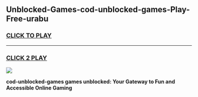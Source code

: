 
## Unblocked-Games-cod-unblocked-games-Play-Free-urabu
<h3>
<a href="https://premium76.site?title=cod-unblocked-games&ref=23A">CLICK TO PLAY</a></h3>
<hr>

<h3>
<a href="https://premium76.site?title=cod-unblocked-games&ref=23A">CLICK 2 PLAY</a>
  
</h3>

<a href="https://premium76.site?title=cod-unblocked-games&ref=23A"><img src="https://clearcache.store/games.png"></a>


**cod-unblocked-games games unblocked: Your Gateway to Fun and Accessible Online Gaming**

